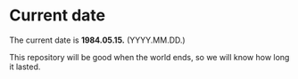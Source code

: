 # Current date

The current date is **1984.05.15.** (YYYY.MM.DD.)

This repository will be good when the world ends, so we will know how long it lasted.